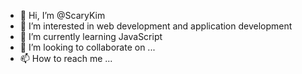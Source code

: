 - 👋 Hi, I’m @ScaryKim
- 👀 I’m interested in web development and application development
- 🌱 I’m currently learning JavaScript
- 💞️ I’m looking to collaborate on ...
- 📫 How to reach me ...

<!---
ScaryKim/ScaryKim is a ✨ special ✨ repository because its `README.md` (this file) appears on your GitHub profile.
You can click the Preview link to take a look at your changes.
--->
